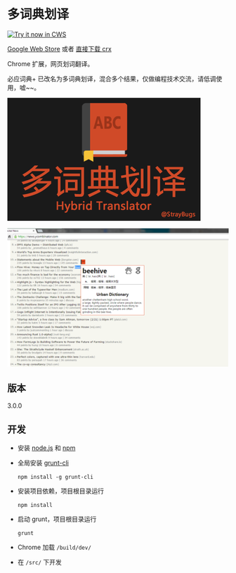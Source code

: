 多词典划译
==========

<a target="_blank" href="https://chrome.google.com/extensions/detail/cdonnmffkdaoajfknoeeecmchibpmkmg">![Try it now in CWS](https://raw.githubusercontent.com/Crimx/hybrid-translator/master/assets/images/tryitnow.png "Click here to install this sample from the Chrome Web Store")</a>

[Google Web Store](https://chrome.google.com/extensions/detail/cdonnmffkdaoajfknoeeecmchibpmkmg) 或者 [直接下载 crx](https://github.com/Crimx/hybrid-translator/releases/tag/3.0.0)

Chrome 扩展，网页划词翻译。

必应词典+ 已改名为多词典划译，混合多个结果，仅做编程技术交流，请低调使用，嘘~~。

![logo](./assets/web-store/small.png)

![screen-shot](./assets/web-store/screen-shot2.png)

版本
----

3.0.0

开发
----

- 安装 [node.js](http://nodejs.org/) 和 [npm](https://www.npmjs.org/)

- 全局安装 [grunt-cli](http://gruntjs.com/getting-started)

  ```
  npm install -g grunt-cli
  ```

- 安装项目依赖，项目根目录运行

  ```
  npm install
  ```

- 启动 grunt，项目根目录运行

  ```
  grunt
  ```

- Chrome 加载 `/build/dev/`

- 在 `/src/` 下开发
